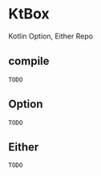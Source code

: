 # KtBox
Kotlin Option, Either Repo

## compile
```$xslt
TODO
```

## Option
```
TODO
```

## Either
```$xslt
TODO
```
